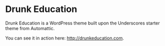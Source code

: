 Drunk Education
===

Drunk Education is a WordPress theme built upon the Underscores starter theme from Automattic. 

You can see it in action here: http://drunkeducation.com. 